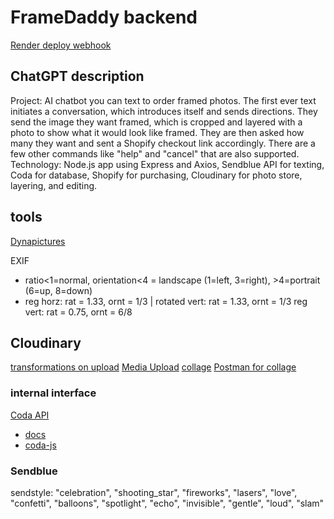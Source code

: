 # FrameDaddy backend

[Render deploy webhook](https://api.render.com/deploy/srv-cfpfk314rebfdasmn1sg?key=gM1Gr7s4HAI)

## ChatGPT description

Project: AI chatbot you can text to order framed photos. The first ever text initiates a conversation, which introduces itself and sends directions. They send the image they want framed, which is cropped and layered with a photo to show what it would look like framed. They are then asked how many they want and sent a Shopify checkout link accordingly. There are a few other commands like "help" and "cancel" that are also supported.
Technology: Node.js app using Express and Axios, Sendblue API for texting, Coda for database, Shopify for purchasing, Cloudinary for photo store, layering, and editing.

## tools

[Dynapictures](https://dynapictures.com/docs/#introduction)

EXIF

- ratio<1=normal, orientation<4 = landscape (1=left, 3=right), >4=portrait (6=up, 8=down)
- reg horz: rat = 1.33, ornt = 1/3 | rotated vert: rat = 1.33, ornt = 1/3 reg vert: rat = 0.75, ornt = 6/8

## Cloudinary

[transformations on upload](https://console.cloudinary.com/documentation/transformations_on_upload#incoming_transformations)
[Media Upload](https://console.cloudinary.com/settings/c-a626d863a6b6cac846592d54297f3b/upload_presets/4f9bfd573e14398d2b96b897b10815c6/edit?page=upload)
[collage](https://cloudinary.com/documentation/image_collage_generation)
[Postman for collage](https://www.postman.com/cloudinaryteam/workspace/programmable-media/folder/16080251-0dbbd35d-7dfa-4056-8796-7bcdb59eb785?ctx=documentation)

### internal interface

[Coda API](https://coda.io/@oleg/getting-started-guide-coda-api/start-here-5)

- [docs](https://coda.io/developers/apis/v1)
- [coda-js](https://www.npmjs.com/package/coda-js)

### Sendblue

sendstyle: "celebration", "shooting_star", "fireworks", "lasers", "love", "confetti", "balloons", "spotlight", "echo", "invisible", "gentle", "loud", "slam"